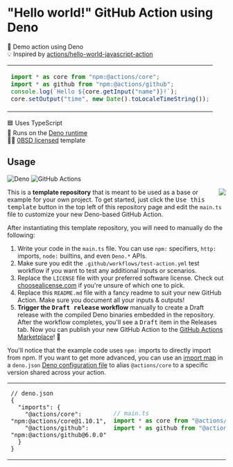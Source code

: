 # "Hello world!" GitHub Action using Deno

🦕 Demo action using Deno \
💡 Inspired by [actions/hello-world-javascript-action]

<table align=center><td>

```ts
import * as core from "npm:@actions/core";
import * as github from "npm:@actions/github";
console.log(`Hello ${core.getInput("name")}!`);
core.setOutput("time", new Date().toLocaleTimeString());
```

</table>

🟦 Uses TypeScript \
🦕 Runs on the [Deno runtime] \
👩‍⚖️ [0BSD licensed] template

## Usage

![Deno](https://img.shields.io/static/v1?style=for-the-badge&message=Deno&color=000000&logo=Deno&logoColor=FFFFFF&label=)
![GitHub Actions](https://img.shields.io/static/v1?style=for-the-badge&message=GitHub+Actions&color=2088FF&logo=GitHub+Actions&logoColor=FFFFFF&label=)

<img align=right src="https://github.com/jcbhmr/hello-world-deno-action/assets/61068799/42566bcc-4466-4601-9aee-c78484589b44">

This is a **template repository** that is meant to be used as a base or example
for your own project. To get started, just click the <kbd>Use this
template</kbd> button in the top left of this repository page and edit the
`main.ts` file to customize your new Deno-based GitHub Action.

After instantiating this template repository, you will need to manually do the
following:

1. Write your code in the `main.ts` file. You can use `npm:` specifiers, `http:`
   imports, `node:` builtins, and even `Deno.*` APIs.
2. Make sure you edit the `.github/workflows/test-action.yml` test workflow if you
   want to test any additional inputs or scenarios.
3. Replace the `LICENSE` file with your preferred software license. Check out
   [choosealicense.com] if you're unsure of which one to pick.
4. Replace this `README.md` file with a fancy readme to suit your new GitHub
   Action. Make sure you document all your inputs & outputs!
5. **Trigger the <kbd>Draft release</kbd> workflow** manually to create a Draft
   release with the compiled Deno binaries embedded in the repository. After the
   workflow completes, you'll see a <samp>Draft</samp> item in the Releases tab.
   Now you can publish your new GitHub Action to the [GitHub Actions Marketplace]! 🚀

You'll notice that the example code uses `npm:` imports to directly import from
npm. If you want to get more advanced, you can use an [import map] in a
`deno.json` [Deno configuration file] to alias `@actions/core` to a specific
version shared across your action.

<table align=center><td>

```jsonc
// deno.json
{
  "imports": {
    "@actions/core": "npm:@actions/core@1.10.1",
    "@actions/github": "npm:@actions/github@6.0.0"
  }
}
```

<td>

```ts
// main.ts
import * as core from "@actions/core";
import * as github from "@actions/github";
```

</table>

<!-- prettier-ignore-start -->
[import map]: https://docs.deno.com/runtime/manual/basics/import_maps
[deno configuration file]: https://docs.deno.com/runtime/manual/getting_started/configuration_file
[deno runtime]: https://deno.com/
[choosealicense.com]: https://choosealicense.com/
[github actions marketplace]: https://github.com/marketplace?type=actions
[actions/hello-world-javascript-action]: https://github.com/actions/hello-world-javascript-action
[0bsd licensed]: https://github.com/jcbhmr/hello-world-deno-action/blob/main/LICENSE
<!-- prettier-ignore-end -->
